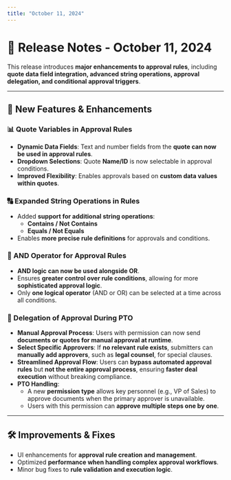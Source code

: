 ```yaml
---
title: "October 11, 2024"
---
```


# 📝 Release Notes - October 11, 2024

This release introduces **major enhancements to approval rules**, including **quote data field integration, advanced string operations, approval delegation, and conditional approval triggers**.

---

## 🚀 **New Features & Enhancements**  

### **📊 Quote Variables in Approval Rules**
- **Dynamic Data Fields**: Text and number fields from the **quote can now be used in approval rules**.
- **Dropdown Selections**: Quote **Name/ID** is now selectable in approval conditions.
- **Improved Flexibility**: Enables approvals based on **custom data values within quotes**.

### **🔠 Expanded String Operations in Rules**
- Added **support for additional string operations**:
  - **Contains / Not Contains**
  - **Equals / Not Equals**
- Enables **more precise rule definitions** for approvals and conditions.

### **🔀 AND Operator for Approval Rules**
- **AND logic can now be used alongside OR**.
- Ensures **greater control over rule conditions**, allowing for more **sophisticated approval logic**.
- Only **one logical operator** (AND or OR) can be selected at a time across all conditions.

### **🔄 Delegation of Approval During PTO**
- **Manual Approval Process**: Users with permission can now send **documents or quotes for manual approval at runtime**.
- **Select Specific Approvers**: If **no relevant rule exists**, submitters can **manually add approvers**, such as **legal counsel**, for special clauses.
- **Streamlined Approval Flow**: Users can **bypass automated approval rules** but **not the entire approval process**, ensuring **faster deal execution** without breaking compliance.
- **PTO Handling**:
  - A new **permission type** allows key personnel (e.g., VP of Sales) to approve documents when the primary approver is unavailable.
  - Users with this permission can **approve multiple steps one by one**.

---

## 🛠 **Improvements & Fixes**
- UI enhancements for **approval rule creation and management**.
- Optimized **performance when handling complex approval workflows**.
- Minor bug fixes to **rule validation and execution logic**.
